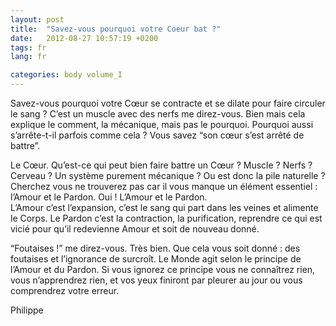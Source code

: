```yaml
---
layout: post
title:  "Savez-vous pourquoi votre Coeur bat ?"
date:   2012-08-27 10:57:19 +0200
tags: fr
lang: fr

categories: body volume_I
---
```

Savez-vous pourquoi votre Cœur se contracte et se dilate pour faire circuler le sang ? C’est un muscle avec des nerfs me direz-vous. Bien mais cela explique le comment, la mécanique, mais pas le pourquoi. Pourquoi aussi s’arrête-t-il parfois comme cela ? Vous savez “son cœur s’est arrêté de battre”.

Le Cœur. Qu’est-ce qui peut bien faire battre un Cœur ? Muscle ? Nerfs ? Cerveau ? Un système purement mécanique ? Ou est donc la pile naturelle ? Cherchez vous ne trouverez pas car il vous manque un élément essentiel : l’Amour et le Pardon. Oui ! L’Amour et le Pardon.<br>
L’Amour c’est l’expansion, c’est le sang qui part dans les veines et alimente le Corps. Le Pardon c’est la contraction, la purification, reprendre ce qui est vicié pour qu’il redevienne Amour et soit de nouveau donné.

“Foutaises !” me direz-vous. Très bien. Que cela vous soit donné : des foutaises et l’ignorance de surcroît. Le Monde agit selon le principe de l’Amour et du Pardon. Si vous ignorez ce principe vous ne connaîtrez rien, vous n’apprendrez rien, et vos yeux finiront par pleurer au jour ou vous comprendrez votre erreur.

Philippe

<!-- 
Ce(tte) œuvre est mise à disposition selon les termes de la Licence Creative Commons Attribution - Pas d’Utilisation Commerciale 4.0 International.
-->